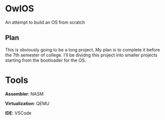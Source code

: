 # OwlOS
An attempt to build an OS from scratch

## Plan
This is obviously going to be a long project. My plan is to complete it before the 7th semester of college. I'll be dividng this project into smaller projects starting from the bootloader for the OS.

# Tools
**Assembler**: NASM

**Virtualization**: QEMU

**IDE**: VSCode

